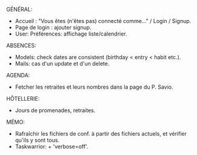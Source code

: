GÉNÉRAL:
- Accueil : "Vous êtes (n'êtes pas) connecté comme…" / Login / Signup.
- Page de login : ajouter signup.
- User: Préférences: affichage liste/calendrier.

ABSENCES:
- Models: check dates are consistent (birthday < entry < habit etc.).
- Mails: cas d'un update et d'un delete.

AGENDA:
- Fetcher les retraites et leurs nombres dans la page du P. Savio.

HÔTELLERIE:
- Jours de promenades, retraites.

MÉMO:
- Rafraîchir les fichiers de conf. à partir des fichiers actuels, et vérifier qu'ils y sont tous.
- Taskwarrior: + 'verbose=off'.


